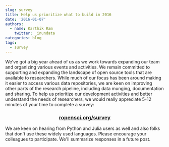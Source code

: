 ```yaml
---
slug: survey
title: Help us prioritize what to build in 2016
date: '2016-01-07'
authors:
  - name: Karthik Ram
    twitter: _inundata
categories: blog
tags:
  - survey
---
```


We've got a big year ahead of us as we work towards expanding our team and organizing various events and activities. We remain committed to supporting and expanding the landscape of open source tools that are available to researchers. While much of our focus has been around making it easier to access various data repositories, we are keen on improving other parts of the research pipeline, including data munging, documentation and sharing. To help us prioritize our development activities and better understand the needs of researchers, we would really appreciate 5-12 minutes of your time to complete a survey:

<center><h3><a href="http://ropensci.org/survey">ropensci.org/survey</a></h3></center>

We are keen on hearing from Python and Julia users as well and also folks that don't use these widely used languages. Please encourage your colleagues to participate. We'll summarize responses in a future post.
